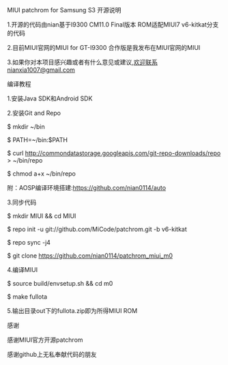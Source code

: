 MIUI patchrom for Samsung S3 开源说明

1.开源的代码由nian基于I9300 CM11.0 Final版本 ROM适配MIUI7 v6-kitkat分支的代码

2.目前MIUI官网的MIUI for GT-I9300 合作版是我发布在MIUI官网的MIUI

3.如果你对本项目感兴趣或者有什么意见或建议,欢迎联系nianxia1007@gmail.com

编译教程

1.安装Java SDK和Android SDK 

2.安装Git and Repo

$ mkdir ~/bin

$ PATH=~/bin:$PATH

$ curl http://commondatastorage.googleapis.com/git-repo-downloads/repo > ~/bin/repo

$ chmod a+x ~/bin/repo

附：AOSP编译环境搭建:https://github.com/nian0114/auto

3.同步代码

$ mkdir MIUI && cd MIUI

$ repo init -u git://github.com/MiCode/patchrom.git -b v6-kitkat

$ repo sync -j4

$ git clone https://github.com/nian0114/patchrom_miui_m0

4.编译MIUI

$ source build/envsetup.sh && cd m0

$ make fullota

5.输出目录out下的fullota.zip即为所得MIUI ROM

感谢

感谢MIUI官方开源patchrom

感谢github上无私奉献代码的朋友
